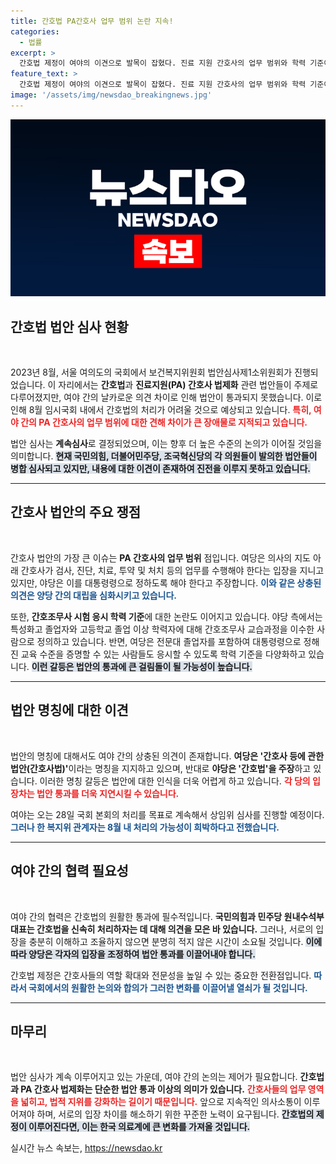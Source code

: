 ```yaml
---
title: 간호법 PA간호사 업무 범위 논란 지속!
categories:
  - 법률
excerpt: >
  간호법 제정이 여야의 이견으로 발목이 잡혔다. 진료 지원 간호사의 업무 범위와 학력 기준이 쟁점으로 떠오르며, 국회의 운명이 불투명해졌다. 28일 본회의를 목표로 한 심사 속에서 갈등은 계속될 전망!
feature_text: >
  간호법 제정이 여야의 이견으로 발목이 잡혔다. 진료 지원 간호사의 업무 범위와 학력 기준이 쟁점으로 떠오르며, 국회의 운명이 불투명해졌다. 28일 본회의를 목표로 한 심사 속에서 갈등은 계속될 전망!
image: '/assets/img/newsdao_breakingnews.jpg'
---
```


<p><img src="/assets/img/newsdao_breakingnews.jpg" alt="koreaapp 속보" /></p>

<h2 data-ke-size="size26">간호법 법안 심사 현황</h2>

<p data-ke-size="size16">&nbsp;</p>

<p data-ke-size="size16">2023년 8월, 서울 여의도의 국회에서 보건복지위원회 법안심사제1소위원회가 진행되었습니다. 이 자리에서는 <b>간호법</b>과 <b>진료지원(PA) 간호사 법제화</b> 관련 법안들이 주제로 다루어졌지만, 여야 간의 날카로운 의견 차이로 인해 법안이 통과되지 못했습니다. 이로 인해 8월 임시국회 내에서 간호법의 처리가 어려울 것으로 예상되고 있습니다. <b><span style="color: #ee2323;">특히, 여야 간의 PA 간호사의 업무 범위에 대한 견해 차이가 큰 장애물로 지적되고 있습니다.</span></b></p>

<p data-ke-size="size16">법안 심사는 <b>계속심사</b>로 결정되었으며, 이는 향후 더 높은 수준의 논의가 이어질 것임을 의미합니다. <b><span style="background-color: #21538527;">현재 국민의힘, 더불어민주당, 조국혁신당의 각 의원들이 발의한 법안들이 병합 심사되고 있지만, 내용에 대한 이견이 존재하여 진전을 이루지 못하고 있습니다.</span></b> </p>

<hr>

<h2 data-ke-size="size26">간호사 법안의 주요 쟁점</h2>

<p data-ke-size="size16">&nbsp;</p>

<p data-ke-size="size16">간호사 법안의 가장 큰 이슈는 <b>PA 간호사의 업무 범위</b> 점입니다. 여당은 의사의 지도 아래 간호사가 검사, 진단, 치료, 투약 및 처치 등의 업무를 수행해야 한다는 입장을 지니고 있지만, 야당은 이를 대통령령으로 정하도록 해야 한다고 주장합니다. <b><span style="color: #1a5490;">이와 같은 상충된 의견은 양당 간의 대립을 심화시키고 있습니다.</span></b></p>

<p data-ke-size="size16">또한, <b>간호조무사 시험 응시 학력 기준</b>에 대한 논란도 이어지고 있습니다. 야당 측에서는 특성화고 졸업자와 고등학교 졸업 이상 학력자에 대해 간호조무사 교습과정을 이수한 사람으로 정의하고 있습니다. 반면, 여당은 전문대 졸업자를 포함하여 대통령령으로 정해진 교육 수준을 증명할 수 있는 사람들도 응시할 수 있도록 학력 기준을 다양화하고 있습니다. <b><span style="background-color: #21538527;">이런 갈등은 법안의 통과에 큰 걸림돌이 될 가능성이 높습니다.</span></b></p>

<hr>

<h2 data-ke-size="size26">법안 명칭에 대한 이견</h2>

<p data-ke-size="size16">&nbsp;</p>

<p data-ke-size="size16">법안의 명칭에 대해서도 여야 간의 상충된 의견이 존재합니다. <b>여당은 '간호사 등에 관한 법안(간호사법)'</b>이라는 명칭을 지지하고 있으며, 반대로 <b>야당은 '간호법'을 주장</b>하고 있습니다. 이러한 명칭 갈등은 법안에 대한 인식을 더욱 어렵게 하고 있습니다. <b><span style="color: #ee2323;">각 당의 입장차는 법안 통과를 더욱 지연시킬 수 있습니다.</span></b></p>

<p data-ke-size="size16">여야는 오는 28일 국회 본회의 처리를 목표로 계속해서 상임위 심사를 진행할 예정이다. <b><span style="color: #1a5490;">그러나 한 복지위 관계자는 8월 내 처리의 가능성이 희박하다고 전했습니다.</span></b></p>

<hr>

<h2 data-ke-size="size26">여야 간의 협력 필요성</h2>

<p data-ke-size="size16">&nbsp;</p>

<p data-ke-size="size16">여야 간의 협력은 간호법의 원활한 통과에 필수적입니다. <b>국민의힘과 민주당 원내수석부대표는 간호법을 신속히 처리하자는 데 대해 의견을 모은 바 있습니다.</b> 그러나, 서로의 입장을 충분히 이해하고 조율하지 않으면 분명히 적지 않은 시간이 소요될 것입니다. <b><span style="background-color: #21538527;">이에 따라 양당은 각자의 입장을 조정하여 법안 통과를 이끌어내야 합니다.</span></b></p>

<p data-ke-size="size16">간호법 제정은 간호사들의 역할 확대와 전문성을 높일 수 있는 중요한 전환점입니다. <b><span style="color: #1a5490;">따라서 국회에서의 원활한 논의와 합의가 그러한 변화를 이끌어낼 열쇠가 될 것입니다.</span></b></p>

<hr>

<h2 data-ke-size="size26">마무리</h2>

<p data-ke-size="size16">&nbsp;</p>

<p data-ke-size="size16">법안 심사가 계속 이루어지고 있는 가운데, 여야 간의 논의는 제어가 필요합니다. <b>간호법과 PA 간호사 법제화는 단순한 법안 통과 이상의 의미가 있습니다.</b> <b><span style="color: #ee2323;">간호사들의 업무 영역을 넓히고, 법적 지위를 강화하는 길이기 때문입니다.</span></b> 앞으로 지속적인 의사소통이 이루어져야 하며, 서로의 입장 차이를 해소하기 위한 꾸준한 노력이 요구됩니다. <b><span style="background-color: #21538527;">간호법의 제정이 이루어진다면, 이는 한국 의료계에 큰 변화를 가져올 것입니다.</span></b></p>
실시간 뉴스 속보는, <a href="https://newsdao.kr" rel="dofollow">https://newsdao.kr</a>


